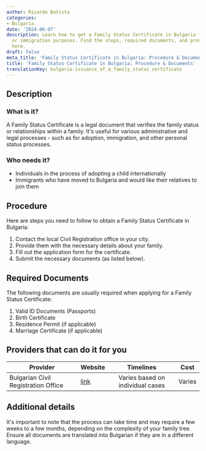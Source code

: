 ```yaml
---
author: Ricardo Batista
categories:
- Bulgaria
date: '2024-06-07'
description: Learn how to get a Family Status Certificate in Bulgaria for adoption
  or immigration purposes. Find the steps, required documents, and provider details
  here.
draft: false
meta_title: 'Family Status Certificate in Bulgaria: Procedure & Documents'
title: 'Family Status Certificate in Bulgaria: Procedure & Documents'
translationKey: bulgaria-issuance_of_a_family_status_certificate
---
```



## Description
### What is it?
A Family Status Certificate is a legal document that verifies the family status or relationships within a family. It's useful for various administrative and legal processes - such as for adoption, immigration, and other personal status processes.

### Who needs it?
- Individuals in the process of adopting a child internationally 
- Immigrants who have moved to Bulgaria and would like their relatives to join them 

## Procedure
Here are steps you need to follow to obtain a Family Status Certificate in Bulgaria:

1. Contact the local Civil Registration office in your city.
2. Provide them with the necessary details about your family.
3. Fill out the application form for the certificate.
4. Submit the necessary documents (as listed below).

## Required Documents
The following documents are usually required when applying for a Family Status Certificate: 

1. Valid ID Documents (Passports)
2. Birth Certificate 
3. Residence Permit (if applicable)
4. Marriage Certificate (if applicable)

## Providers that can do it for you

| Provider        |     Website     |     Timelines    |       Cost      |
| --------------- | --------------- |  :-------------: | :-------------: |
| Bulgarian Civil Registration Office |  [link](http://www.grao.bg/en/pages/index/20010800) |      Varies based on individual cases     |        Varies       |

## Additional details
It's important to note that the process can take time and may require a few weeks to a few months, depending on the complexity of your family tree. Ensure all documents are translated into Bulgarian if they are in a different language.